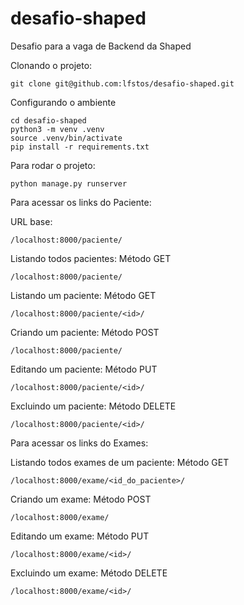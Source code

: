 # desafio-shaped
Desafio para a vaga de Backend da Shaped


Clonando o projeto:
```console
git clone git@github.com:lfstos/desafio-shaped.git
```

Configurando o ambiente
```console
cd desafio-shaped
python3 -m venv .venv
source .venv/bin/activate
pip install -r requirements.txt
```
Para rodar o projeto:
```console
python manage.py runserver
```

Para acessar os links do Paciente:

URL base:
```console
/localhost:8000/paciente/
```

Listando todos pacientes:
Método GET
```console
/localhost:8000/paciente/
```
Listando um paciente:
Método GET
```console
/localhost:8000/paciente/<id>/
```

Criando um paciente:
Método POST
```console
/localhost:8000/paciente/
```

Editando um paciente:
Método PUT
```console
/localhost:8000/paciente/<id>/
```

Excluindo um paciente:
Método DELETE
```console
/localhost:8000/paciente/<id>/
```

Para acessar os links do Exames:

Listando todos exames de um paciente:
Método GET
```console
/localhost:8000/exame/<id_do_paciente>/
```

Criando um exame:
Método POST
```console
/localhost:8000/exame/
```

Editando um exame:
Método PUT
```console
/localhost:8000/exame/<id>/
```

Excluindo um exame:
Método DELETE
```console
/localhost:8000/exame/<id>/
```